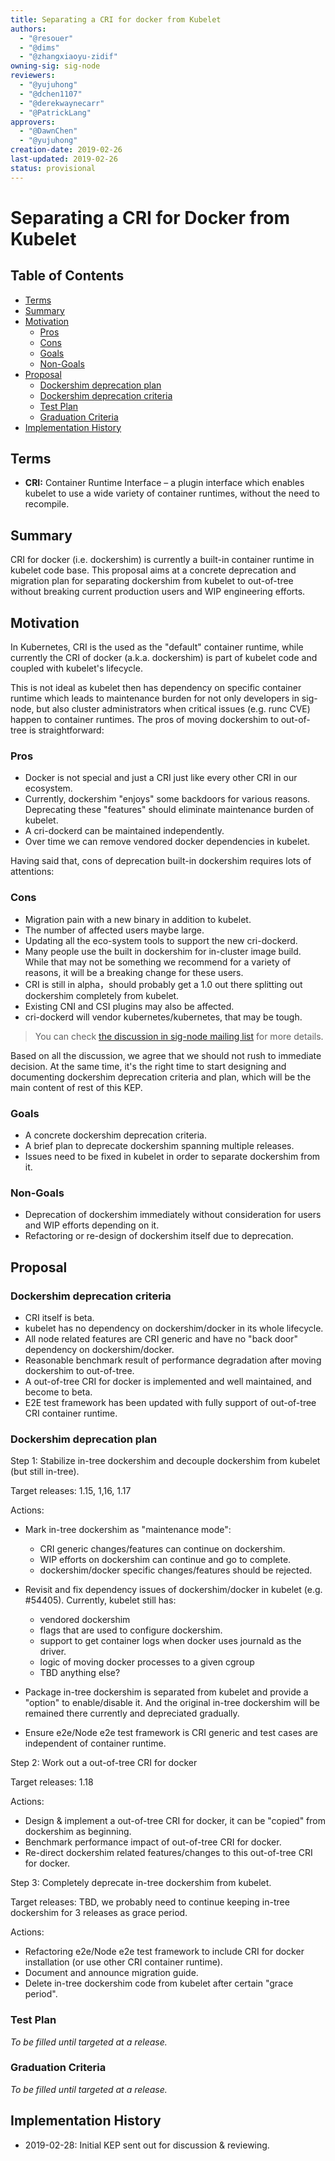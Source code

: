 ```yaml
---
title: Separating a CRI for docker from Kubelet 
authors:
  - "@resouer"
  - "@dims"
  - "@zhangxiaoyu-zidif"
owning-sig: sig-node
reviewers:
  - "@yujuhong"
  - "@dchen1107"
  - "@derekwaynecarr"
  - "@PatrickLang"
approvers:
  - "@DawnChen"
  - "@yujuhong"
creation-date: 2019-02-26
last-updated: 2019-02-26
status: provisional
---
```


# Separating a CRI for Docker from Kubelet

## Table of Contents

- [Terms](#terms)
- [Summary](#summary)
- [Motivation](#motivation)
  * [Pros](#pros)
  * [Cons](#cons)
  * [Goals](#goals)
  * [Non-Goals](#non-goals)
- [Proposal](#proposal)
  * [Dockershim deprecation plan](#dockershim-deprecation-plan)
  * [Dockershim deprecation criteria](#dockershim-deprecation-criteria)
  * [Test Plan](#test-plan)
  * [Graduation Criteria](#graduation-criteria)
- [Implementation History](#implementation-history)

## Terms

- **CRI:** Container Runtime Interface – a plugin interface which enables kubelet to use a wide variety of container runtimes, without the need to recompile.


## Summary

CRI for docker (i.e. dockershim) is currently a built-in container runtime in kubelet code base. This proposal aims at a concrete deprecation and migration plan for separating dockershim from kubelet to out-of-tree without breaking current production users and WIP engineering efforts.

## Motivation

In Kubernetes, CRI is the used as the "default" container runtime, while currently the CRI of docker (a.k.a. dockershim) is part of kubelet code and coupled with kubelet's lifecycle. 

This is not ideal as kubelet then has dependency on specific container runtime which leads to maintenance burden for not only developers in sig-node, but also cluster administrators when critical issues (e.g. runc CVE) happen to container runtimes. The pros of moving dockershim to out-of-tree is straightforward:

### Pros
- Docker is not special and just a CRI just like every other CRI in our ecosystem.
- Currently, dockershim "enjoys" some backdoors for various reasons. Deprecating these "features" should eliminate maintenance burden of kubelet.
- A cri-dockerd can be maintained independently.
- Over time we can remove vendored docker dependencies in kubelet.

Having said that, cons of deprecation built-in dockershim requires lots of attentions:

### Cons
- Migration pain with a new binary in addition to kubelet.
- The number of affected users maybe large.
- Updating all the eco-system tools to support the new cri-dockerd.
- Many people use the built in dockershim for in-cluster image build. While that may not be something we recommend for a variety of reasons, it will be a breaking change for these users.
- CRI is still in alpha，should probably get a 1.0 out there splitting out dockershim completely from kubelet.
- Existing CNI and CSI plugins may also be affected.
- cri-dockerd will vendor kubernetes/kubernetes, that may be tough.

> You can check [the discussion in sig-node mailing list](https://groups.google.com/forum/#!msg/kubernetes-sig-node/0qVzfugYhro/l6Au216XAgAJ) for more details. 

Based on all the discussion, we agree that we should not rush to immediate decision. At the same time, it's the right time to start designing and documenting dockershim deprecation criteria and plan, which will be the main content of rest of this KEP.

### Goals

- A concrete dockershim deprecation criteria.
- A brief plan to deprecate dockershim spanning multiple releases.
- Issues need to be fixed in kubelet in order to separate dockershim from it.

### Non-Goals

- Deprecation of dockershim immediately without consideration for users and WIP efforts depending on it.
- Refactoring or re-design of dockershim itself due to deprecation.

## Proposal

### Dockershim deprecation criteria

- CRI itself is beta.
- kubelet has no dependency on dockershim/docker in its whole lifecycle. 
- All node related features are CRI generic and have no "back door" dependency on dockershim/docker.
- Reasonable benchmark result of performance degradation after moving dockershim to out-of-tree.
- A out-of-tree CRI for docker is implemented and well maintained, and become to beta.
- E2E test framework has been updated with fully support of out-of-tree CRI container runtime.

### Dockershim deprecation plan

Step 1: Stabilize in-tree dockershim and decouple dockershim from kubelet (but still in-tree).

Target releases: 1.15, 1,16, 1.17

Actions:

- Mark in-tree dockershim as "maintenance mode":
  - CRI generic changes/features can continue on dockershim.
  - WIP efforts on dockershim can continue and go to complete.
  - dockershim/docker specific changes/features should be rejected.
- Revisit and fix dependency issues of dockershim/docker in kubelet (e.g. #54405). Currently, kubelet still has:
  - vendored dockershim 
  - flags that are used to configure dockershim.
  - support to get container logs when docker uses journald as the driver.
  - logic of moving docker processes to a given cgroup
  - TBD anything else?
- Package in-tree dockershim is separated from kubelet and provide a "option" to enable/disable it. And the original in-tree dockershim will be remained there currently and depreciated gradually.

- Ensure e2e/Node e2e test framework is CRI generic and test cases are independent of container runtime.

Step 2: Work out a out-of-tree CRI for docker

Target releases: 1.18

Actions:

- Design & implement a out-of-tree CRI for docker, it can be "copied" from dockershim as beginning.
- Benchmark performance impact of out-of-tree CRI for docker.
- Re-direct dockershim related features/changes to this out-of-tree CRI for docker.


Step 3: Completely deprecate in-tree dockershim from kubelet.

Target releases: TBD, we probably need to continue keeping in-tree dockershim for 3 releases as grace period.

Actions:

- Refactoring e2e/Node e2e test framework to include CRI for docker installation (or use other CRI container runtime).
- Document and announce migration guide.
- Delete in-tree dockershim code from kubelet after certain "grace period".


### Test Plan

_To be filled until targeted at a release._

### Graduation Criteria

_To be filled until targeted at a release._

## Implementation History

- 2019-02-28: Initial KEP sent out for discussion & reviewing.
